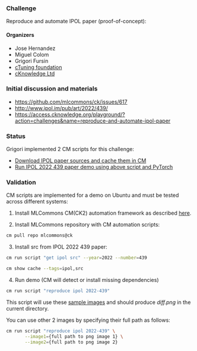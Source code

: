 ### Challenge

Reproduce and automate IPOL paper (proof-of-concept): 

#### Organizers

* Jose Hernandez
* Miguel Colom
* Grigori Fursin
* [cTuning foundation](https://cTuning.org)
* [cKnowledge Ltd](https://cKnowledge.org)

### Initial discussion and materials

* https://github.com/mlcommons/ck/issues/617
* http://www.ipol.im/pub/art/2022/439/
* https://access.cknowledge.org/playground/?action=challenges&name=reproduce-and-automate-ipol-paper

### Status

Grigori implemented 2 CM scripts for this challenge:

* [Download IPOL paper sources and cache them in CM](https://github.com/mlcommons/ck/tree/master/cm-mlops/script/get-ipol-src)
* [Run IPOL 2022 439 paper demo using above script and PyTorch](https://github.com/mlcommons/ck/tree/master/cm-mlops/script/app-ipol-reproducibility-2022-439)

### Validation 

CM scripts are implemented for a demo on Ubuntu and must be tested across different systems:

1. Install MLCommons CM(CK2) automation framework as described [here](https://github.com/mlcommons/ck/blob/master/docs/installation.md).

2. Install MLCommons repository with CM automation scripts:

```bash
cm pull repo mlcommons@ck
```

3. Install src from IPOL 2022 439 paper:
```bash
cm run script "get ipol src" --year=2022 --number=439

cm show cache --tags=ipol,src
```

4. Run demo (CM will detect or install missing dependencies)
```bash
cm run script "reproduce ipol 2022-439"
```

This script will use these [sample images](https://github.com/mlcommons/ck/tree/master/cm-mlops/script/app-ipol-reproducibility-2022-439/sample-images)
and should produce *diff.png* in the current directory.

You can use other 2 images by specifying their full path as follows:
```bash
cm run script "reproduce ipol 2022-439" \
       --image1={full path to png image 1} \
       --image2={full path to png image 2}
```

